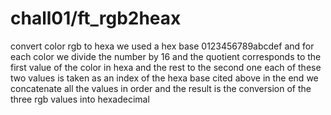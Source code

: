 # chall01/ft_rgb2heax
convert color rgb to hexa
we used a hex base 0123456789abcdef and for each color we divide the number by 16 and the quotient corresponds to the first value of the color in hexa and the rest to the second one
each of these two values is taken as an index of the hexa base cited above
in the end we concatenate all the values in order and the result is the conversion of the three rgb values into hexadecimal
